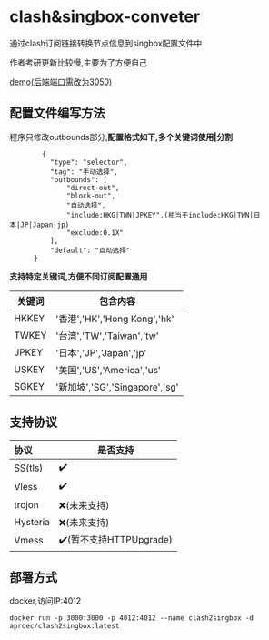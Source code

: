 # clash&singbox-conveter
 通过clash订阅链接转换节点信息到singbox配置文件中

 作者考研更新比较慢,主要为了方便自己

[demo(后端端口需改为3050)](http://singbox.aprdec.top/)

## 配置文件编写方法
  程序只修改outbounds部分,**配置格式如下,多个关键词使用|分割**
  ```
          {
            "type": "selector",
            "tag": "手动选择",
            "outbounds": [
                "direct-out",
                "block-out",
                "自动选择",
                "include:HKG|TWN|JPKEY",(相当于include:HKG|TWN|日本|JP|Japan|jp)
                "exclude:0.1X"
            ],
            "default": "自动选择"
        }
  ```

**支持特定关键词,方便不同订阅配置通用**

| 关键词 | 包含内容                       |
| ------ | ------------------------------ |
| HKKEY  | '香港','HK','Hong Kong','hk'   |
| TWKEY  | '台湾','TW','Taiwan','tw'      |
| JPKEY  | '日本','JP','Japan','jp'       |
| USKEY  | '美国','US','America','us'     |
| SGKEY  | '新加坡','SG','Singapore','sg' |



## 支持协议

| 协议     | 是否支持                                |
| :------- | --------------------------------------- |
| SS(tls)  | :heavy_check_mark:                     |
| Vless    | :heavy_check_mark:                     |
| trojon   | :x:(未来支持)                           |
| Hysteria | :x:(未来支持)                           |
| Vmess    | :heavy_check_mark:(暂不支持HTTPUpgrade) |

## 部署方式

docker,访问IP:4012

~~~docker
docker run -p 3000:3000 -p 4012:4012 --name clash2singbox -d aprdec/clash2singbox:latest
~~~
